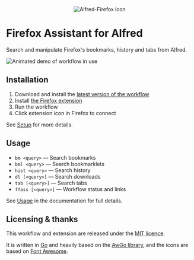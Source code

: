 <div align="center">
  <img src="https://github.com/deanishe/alfred-firefox/blob/master/icon.png" alt="Alfred-Firefox icon" title="Alfred-Firefox icon"/>
</div>

Firefox Assistant for Alfred
============================

Search and manipulate Firefox's bookmarks, history and tabs from Alfred.

![Animated demo of workflow in use][demo]


Installation
------------

1. Download and install the [latest version of the workflow][workflow]
2. Install [the Firefox extension][addon]
3. Run the workflow
4. Click extension icon in Firefox to connect

See [Setup][setup] for more details.


Usage
-----

- `bm <query>` — Search bookmarks
- `bml <query>` — Search bookmarklets
- `hist <query>` — Search history
- `dl [<query>]` — Search downloads
- `tab [<query>]` — Search tabs
- `ffass [<query>]` — Workflow status and links

See [Usage][usage] in the documentation for full details.


Licensing & thanks
------------------

This workflow and extension are released under the [MIT licence][licence].

It is written in [Go][go] and heavily based on the [AwGo library][awgo], and the icons are based on [Font Awesome][fontawesome].


[addon]: https://addons.mozilla.org/en-US/firefox/addon/alfred-launcher-integration/
[licence]: https://github.com/deanishe/alfred-firefox/blob/master/LICENCE.txt
[workflow]: https://github.com/deanishe/alfred-firefox/releases/latest
[demo]: https://github.com/deanishe/alfred-firefox/blob/master/demo.gif
[usage]: https://github.com/deanishe/alfred-firefox/blob/master/doc/usage.md
[setup]: https://github.com/deanishe/alfred-firefox/blob/master/doc/setup.md
[go]: https://golang.org
[awgo]: https://github.com/deanishe/awgo
[fontawesome]: https://fontawesome.com/

